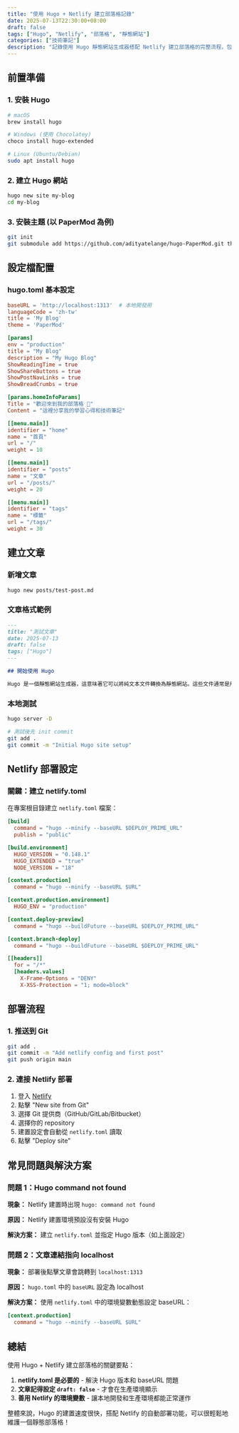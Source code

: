 ```yaml
---
title: "使用 Hugo + Netlify 建立部落格記錄"
date: 2025-07-13T22:30:00+08:00
draft: false
tags: ["Hugo", "Netlify", "部落格", "靜態網站"]
categories: ["技術筆記"]
description: "記錄使用 Hugo 靜態網站生成器搭配 Netlify 建立部落格的完整流程，包含常見問題解決方案"
---
```


## 前置準備

### 1. 安裝 Hugo

```bash
# macOS
brew install hugo

# Windows (使用 Chocolatey)
choco install hugo-extended

# Linux (Ubuntu/Debian)
sudo apt install hugo
```

### 2. 建立 Hugo 網站

```bash
hugo new site my-blog
cd my-blog
```

### 3. 安裝主題 (以 PaperMod 為例)

```bash
git init
git submodule add https://github.com/adityatelange/hugo-PaperMod.git themes/PaperMod
```

## 設定檔配置

### hugo.toml 基本設定

```toml
baseURL = 'http://localhost:1313'  # 本地開發用
languageCode = 'zh-tw'
title = 'My Blog'
theme = 'PaperMod'

[params]
env = "production"
title = "My Blog"
description = "My Hugo Blog"
ShowReadingTime = true
ShowShareButtons = true
ShowPostNavLinks = true
ShowBreadCrumbs = true

[params.homeInfoParams]
Title = "歡迎來到我的部落格 👋"
Content = "這裡分享我的學習心得和技術筆記"

[[menu.main]]
identifier = "home"
name = "首頁"
url = "/"
weight = 10

[[menu.main]]
identifier = "posts"
name = "文章"
url = "/posts/"
weight = 20

[[menu.main]]
identifier = "tags"
name = "標籤"
url = "/tags/"
weight = 30
```

## 建立文章

### 新增文章

```bash
hugo new posts/test-post.md
```

### 文章格式範例

```markdown
---
title: "測試文章"
date: 2025-07-13
draft: false
tags: ["Hugo"]
---

## 開始使用 Hugo

Hugo 是一個靜態網站生成器，這意味著它可以將純文本文件轉換為靜態網站。這些文件通常是用 Markdown 寫的，這是一種輕量級的標記語言，非常適合寫作。
```

### 本地測試

```bash
hugo server -D

# 測試後先 init commit
git add .
git commit -m "Initial Hugo site setup"
```

## Netlify 部署設定

### 關鍵：建立 netlify.toml

在專案根目錄建立 `netlify.toml` 檔案：

```toml
[build]
  command = "hugo --minify --baseURL $DEPLOY_PRIME_URL"
  publish = "public"

[build.environment]
  HUGO_VERSION = "0.148.1"
  HUGO_EXTENDED = "true"
  NODE_VERSION = "18"

[context.production]
  command = "hugo --minify --baseURL $URL"

[context.production.environment]
  HUGO_ENV = "production"

[context.deploy-preview]
  command = "hugo --buildFuture --baseURL $DEPLOY_PRIME_URL"

[context.branch-deploy]
  command = "hugo --buildFuture --baseURL $DEPLOY_PRIME_URL"

[[headers]]
  for = "/*"
  [headers.values]
    X-Frame-Options = "DENY"
    X-XSS-Protection = "1; mode=block"
```

## 部署流程

### 1. 推送到 Git

```bash
git add .
git commit -m "Add netlify config and first post"
git push origin main
```

### 2. 連接 Netlify 部署

1. 登入 [Netlify](https://netlify.com/)
2. 點擊 "New site from Git"
3. 選擇 Git 提供商（GitHub/GitLab/Bitbucket）
4. 選擇你的 repository
5. 建置設定會自動從 `netlify.toml` 讀取
6. 點擊 "Deploy site"

## 常見問題與解決方案

### 問題 1：Hugo command not found

**現象：** Netlify 建置時出現 `hugo: command not found`

**原因：** Netlify 建置環境預設沒有安裝 Hugo

**解決方案：** 建立 `netlify.toml` 並指定 Hugo 版本（如上面設定）


### 問題 2：文章連結指向 localhost

**現象：** 部署後點擊文章會跳轉到 `localhost:1313`

**原因：** `hugo.toml` 中的 `baseURL` 設定為 localhost

**解決方案：** 使用 `netlify.toml` 中的環境變數動態設定 baseURL：

```toml
[context.production]
  command = "hugo --minify --baseURL $URL"
```

## 總結

使用 Hugo + Netlify 建立部落格的關鍵要點：

1. **netlify.toml 是必要的** - 解決 Hugo 版本和 baseURL 問題
2. **文章記得設定 `draft: false`** - 才會在生產環境顯示
3. **善用 Netlify 的環境變數** - 讓本地開發和生產環境都能正常運作

整體來說，Hugo 的建置速度很快，搭配 Netlify 的自動部署功能，可以很輕鬆地維護一個靜態部落格！
